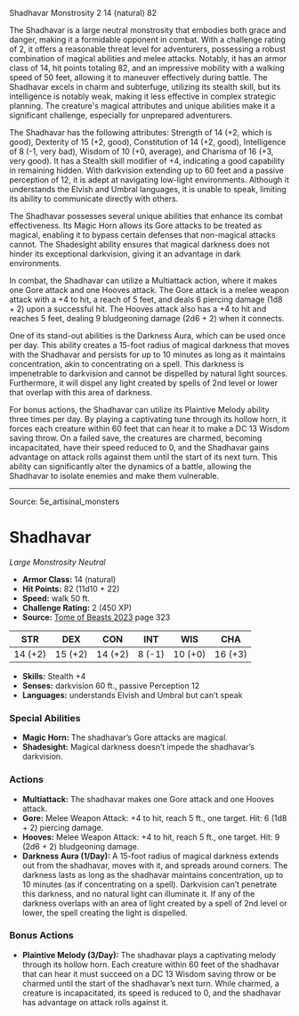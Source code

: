 <MonsterName/>Shadhavar</MonsterName>
<CreatureType/>Monstrosity</CreatureType>
<CR/>2</CR>
<AC/>14 (natural)</AC>
<HP/>82</HP>
<summary>The Shadhavar is a large neutral monstrosity that embodies both grace and danger, making it a formidable opponent in combat. With a challenge rating of 2, it offers a reasonable threat level for adventurers, possessing a robust combination of magical abilities and melee attacks. Notably, it has an armor class of 14, hit points totaling 82, and an impressive mobility with a walking speed of 50 feet, allowing it to maneuver effectively during battle. The Shadhavar excels in charm and subterfuge, utilizing its stealth skill, but its intelligence is notably weak, making it less effective in complex strategic planning. The creature's magical attributes and unique abilities make it a significant challenge, especially for unprepared adventurers.</summary>

<detail>

The Shadhavar has the following attributes: Strength of 14 (+2, which is good), Dexterity of 15 (+2, good), Constitution of 14 (+2, good), Intelligence of 8 (-1, very bad), Wisdom of 10 (+0, average), and Charisma of 16 (+3, very good). It has a Stealth skill modifier of +4, indicating a good capability in remaining hidden. With darkvision extending up to 60 feet and a passive perception of 12, it is adept at navigating low-light environments. Although it understands the Elvish and Umbral languages, it is unable to speak, limiting its ability to communicate directly with others.

The Shadhavar possesses several unique abilities that enhance its combat effectiveness. Its Magic Horn allows its Gore attacks to be treated as magical, enabling it to bypass certain defenses that non-magical attacks cannot. The Shadesight ability ensures that magical darkness does not hinder its exceptional darkvision, giving it an advantage in dark environments.

In combat, the Shadhavar can utilize a Multiattack action, where it makes one Gore attack and one Hooves attack. The Gore attack is a melee weapon attack with a +4 to hit, a reach of 5 feet, and deals 6 piercing damage (1d8 + 2) upon a successful hit. The Hooves attack also has a +4 to hit and reaches 5 feet, dealing 9 bludgeoning damage (2d6 + 2) when it connects. 

One of its stand-out abilities is the Darkness Aura, which can be used once per day. This ability creates a 15-foot radius of magical darkness that moves with the Shadhavar and persists for up to 10 minutes as long as it maintains concentration, akin to concentrating on a spell. This darkness is impenetrable to darkvision and cannot be dispelled by natural light sources. Furthermore, it will dispel any light created by spells of 2nd level or lower that overlap with this area of darkness.

For bonus actions, the Shadhavar can utilize its Plaintive Melody ability three times per day. By playing a captivating tune through its hollow horn, it forces each creature within 60 feet that can hear it to make a DC 13 Wisdom saving throw. On a failed save, the creatures are charmed, becoming incapacitated, have their speed reduced to 0, and the Shadhavar gains advantage on attack rolls against them until the start of its next turn. This ability can significantly alter the dynamics of a battle, allowing the Shadhavar to isolate enemies and make them vulnerable.</detail>



---

Source: 5e_artisinal_monsters

# Shadhavar

*Large* *Monstrosity* *Neutral*

- **Armor Class:** 14 (natural)
- **Hit Points:** 82 (11d10 + 22)
- **Speed:** walk 50 ft.
- **Challenge Rating:** 2 (450 XP)
- **Source:** [Tome of Beasts 2023](https://koboldpress.com/kpstore/product/tome-of-beasts-1-2023-edition/) page 323

| STR | DEX | CON | INT | WIS | CHA |
| --- | --- | --- | --- | --- | --- |
| 14 (+2) | 15 (+2) | 14 (+2) | 8 (-1) | 10 (+0) | 16 (+3) |

- **Skills:** Stealth +4
- **Senses:** darkvision 60 ft., passive Perception 12
- **Languages:** understands Elvish and Umbral but can’t speak

### Special Abilities

- **Magic Horn:** The shadhavar’s Gore attacks are magical.
- **Shadesight:** Magical darkness doesn’t impede the shadhavar’s darkvision.

### Actions

- **Multiattack:** The shadhavar makes one Gore attack and one Hooves attack.
- **Gore:** Melee Weapon Attack: +4 to hit, reach 5 ft., one target. Hit: 6 (1d8 + 2) piercing damage.
- **Hooves:** Melee Weapon Attack: +4 to hit, reach 5 ft., one target. Hit: 9 (2d6 + 2) bludgeoning damage.
- **Darkness Aura (1/Day):** A 15-foot radius of magical darkness extends out from the shadhavar, moves with it, and spreads around corners. The darkness lasts as long as the shadhavar maintains concentration, up to 10 minutes (as if concentrating on a spell). Darkvision can’t penetrate this darkness, and no natural light can illuminate it. If any of the darkness overlaps with an area of light created by a spell of 2nd level or lower, the spell creating the light is dispelled.

### Bonus Actions

- **Plaintive Melody (3/Day):** The shadhavar plays a captivating melody through its hollow horn. Each creature within 60 feet of the shadhavar that can hear it must succeed on a DC 13 Wisdom saving throw or be charmed until the start of the shadhavar’s next turn. While charmed, a creature is incapacitated, its speed is reduced to 0, and the shadhavar has advantage on attack rolls against it.


